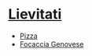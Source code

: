 # [Lievitati](Lievitati)

- [Pizza](Lievitati/Pizza.md)
- [Focaccia Genovese](Lievitati/Focaccia-Genovese.md)